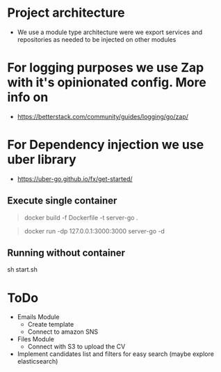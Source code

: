 # Project architecture

- We use a module type architecture were we export services and repositories as needed to be injected on other modules

# For logging purposes we use Zap with it's opinionated config. More info on

- https://betterstack.com/community/guides/logging/go/zap/

# For Dependency injection we use uber library

- https://uber-go.github.io/fx/get-started/

## Execute single container

> docker build -f Dockerfile -t server-go .

> docker run -dp 127.0.0.1:3000:3000 server-go -d

## Running without container

sh start.sh

# ToDo

- Emails Module
  - Create template
  - Connect to amazon SNS
- Files Module
  - Connect with S3 to upload the CV
- Implement candidates list and filters for easy search (maybe explore elasticsearch)
